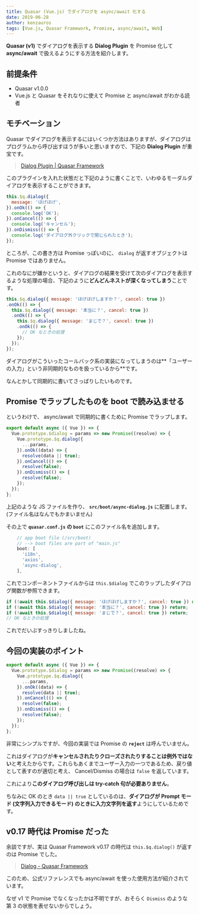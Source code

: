 ```yaml
---
title: Quasar (Vue.js) でダイアログを async/await 化する
date: 2019-06-28
author: kenzauros
tags: [Vue.js, Quasar Framework, Promise, async/await, Web]
---
```


**Quasar (v1)** でダイアログを表示する **Dialog Plugin** を Promise 化して **async/await** で扱えるようにする方法を紹介します。

## 前提条件

- Quasar v1.0.0
- Vue.js と Quasar をそれなりに使えて Promise と async/await がわかる読者

## モチベーション

Quasar でダイアログを表示するにはいくつか方法はありますが、ダイアログはプログラムから呼び出すほうが多いと思いますので、下記の **Dialog Plugin** が重宝です。

> [Dialog Plugin | Quasar Framework](https://quasar.dev/quasar-plugins/dialog#Dialog-API)

このプラグインを入れた状態だと下記のように書くことで、いわゆるモーダルダイアログを表示することができます。

```js
this.$q.dialog({
  message: 'ほげほげ',
}).onOk(() => {
  console.log('OK');
}).onCancel(() => {
  console.log('キャンセル');
}).onDismiss(() => {
  console.log('ダイアログ外クリックで閉じられたとき');
});
```

ところが、この書き方は Promise っぽいのに、 `dialog` が返すオブジェクトは Promise ではありません。

これのなにが嫌かというと、ダイアログの結果を受けて次のダイアログを表示するような処理の場合、下記のように**どんどんネストが深くなってしまう**ことです。

```js
this.$q.dialog({ message: 'ほげほげしますか？', cancel: true })
.onOk(() => {
  this.$q.dialog({ message: '本当に？', cancel: true })
  .onOk(() => {
    this.$q.dialog({ message: 'まじで？', cancel: true })
    .onOk(() => {
      // OK なときの処理
    });
  });
});
```

ダイアログがこういったコールバック系の実装になってしまうのは**「ユーザーの入力」という非同期的なものを扱っているから**です。

なんとかして同期的に書いてさっぱりしたいものです。

## Promise でラップしたものを boot で読み込ませる

というわけで、 async/await で同期的に書くために Promise でラップします。

```js
export default async ({ Vue }) => {
  Vue.prototype.$dialog = params => new Promise((resolve) => {
    Vue.prototype.$q.dialog({
      ...params,
    }).onOk((data) => {
      resolve(data || true);
    }).onCancel(() => {
      resolve(false);
    }).onDismiss(() => {
      resolve(false);
    });
  });
};
```

上記のような JS ファイルを作り、 **`src/boot/async-dialog.js`** に配置します。 (ファイル名はなんでもかまいません)

その上で **`quasar.conf.js` の `boot`** にこのファイル名を追加します。

```js
    // app boot file (/src/boot)
    // --> boot files are part of "main.js"
    boot: [
      'i18n',
      'axios',
      'async-dialog',
    ],
```

これでコンポーネントファイルからは `this.$dialog` でこのラップしたダイアログ関数が参照できます。

```js
if (!await this.$dialog({ message: 'ほげほげしますか？', cancel: true }) return;
if (!await this.$dialog({ message: '本当に？', cancel: true }) return;
if (!await this.$dialog({ message: 'まじで？', cancel: true }) return;
// OK なときの処理
```

これでだいぶすっきりしましたね。

## 今回の実装のポイント

```js
export default async ({ Vue }) => {
  Vue.prototype.$dialog = params => new Promise((resolve) => {
    Vue.prototype.$q.dialog({
      ...params,
    }).onOk((data) => {
      resolve(data || true);
    }).onCancel(() => {
      resolve(false);
    }).onDismiss(() => {
      resolve(false);
    });
  });
};
```

非常にシンプルですが、今回の実装では Promise の **`reject`** は呼んでいません。

これはダイアログが**キャンセルされたりクローズされたりすることは例外ではない**と考えたからです。これらもあくまでユーザー入力の一つであるため、戻り値として表すのが適切と考え、 Cancel/Dismiss の場合は `false` を返しています。

これにより**このダイアログ呼び出しは try-catch 句が必要ありません**。

ちなみに OK のとき `data || true` としているのは、**ダイアログが Prompt モード (文字列入力できるモード) のときに入力文字列を返す**ようにしているためです。

## v0.17 時代は Promise だった

余談ですが、実は Quasar Framework v0.17 の時代は `this.$q.dialog()` が返すのは Promise でした。

> [Dialog - Quasar Framework](https://v0-17.quasar-framework.org/components/dialog.html)

このため、公式リファレンスでも async/await を使った使用方法が紹介されています。

なぜ v1 で Promise でなくなったかは不明ですが、おそらく `Dismiss` のような第 3 の状態を表せないからでしょう。